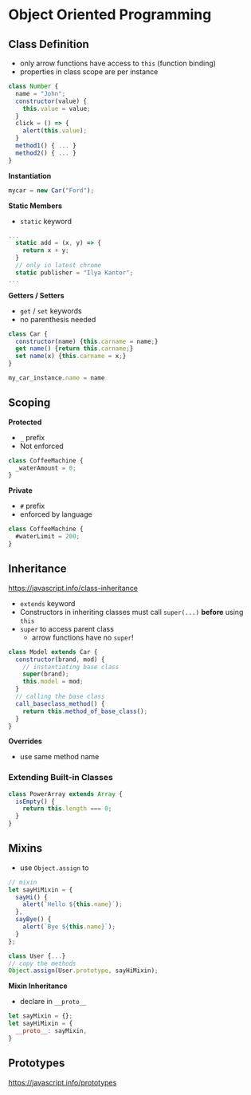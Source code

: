 # Object Oriented Programming



## Class Definition

- only arrow functions have access to `this` (function binding)
- properties in class scope are per instance

```javascript
class Number {
  name = "John";
  constructor(value) {
    this.value = value;
  }
  click = () => {
    alert(this.value);
  }
  method1() { ... }
  method2() { ... }
}
```

**Instantiation**

```javascript
mycar = new Car("Ford");
```

**Static Members**

- `static` keyword

```javascript
...
  static add = (x, y) => {
    return x + y;
  }
  // only in latest chrome
  static publisher = "Ilya Kantor";
...
```

**Getters / Setters**

- `get` / `set`  keywords
- no parenthesis needed

```javascript
class Car {
  constructor(name) {this.carname = name;}
  get name() {return this.carname;}
  set name(x) {this.carname = x;}
}
```

```javascript
my_car_instance.name = name 
```





## Scoping

**Protected**

- `_` prefix
- Not enforced

```js
class CoffeeMachine {
  _waterAmount = 0;
}
```

**Private**

- `#` prefix
- enforced by language

```js
class CoffeeMachine {
  #waterLimit = 200;
}
```



## Inheritance

https://javascript.info/class-inheritance

- `extends` keyword
- Constructors in inheriting classes must call `super(...)` **before** using `this`
- `super` to access parent class
  - arrow functions have no `super`!

```javascript
class Model extends Car {
  constructor(brand, mod) {
    // instantiating base class
    super(brand);
    this.model = mod;
  }
  // calling the base class
  call_baseclass_method() {
    return this.method_of_base_class();
  }
}
```

**Overrides**

- use same method name



### Extending Built-in Classes

```js
class PowerArray extends Array {
  isEmpty() {
    return this.length === 0;
  }
}
```



## Mixins

- use `Object.assign` to 

```js
// mixin
let sayHiMixin = {
  sayHi() {
    alert(`Hello ${this.name}`);
  },
  sayBye() {
    alert(`Bye ${this.name}`);
  }
};

class User {...}
// copy the methods
Object.assign(User.prototype, sayHiMixin);
```

**Mixin Inheritance**

- declare in `__proto__`

```js
let sayMixin = {};
let sayHiMixin = {
  __proto__: sayMixin,
}
```





## Prototypes

https://javascript.info/prototypes